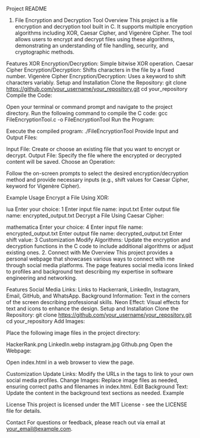 Project README
1. File Encryption and Decryption Tool
Overview
This project is a file encryption and decryption tool built in C. It supports multiple encryption algorithms including XOR, Caesar Cipher, and Vigenère Cipher. The tool allows users to encrypt and decrypt files using these algorithms, demonstrating an understanding of file handling, security, and cryptographic methods.

Features
XOR Encryption/Decryption: Simple bitwise XOR operation.
Caesar Cipher Encryption/Decryption: Shifts characters in the file by a fixed number.
Vigenère Cipher Encryption/Decryption: Uses a keyword to shift characters variably.
Setup and Installation
Clone the Repository:
                git clone https://github.com/your_username/your_repository.git
cd your_repository
Compile the Code:

Open your terminal or command prompt and navigate to the project directory. Run the following command to compile the C code:
              gcc FileEncryptionTool.c -o FileEncryptionTool
Run the Program:

Execute the compiled program:
              ./FileEncryptionTool
Provide Input and Output Files:

Input File: Create or choose an existing file that you want to encrypt or decrypt.
Output File: Specify the file where the encrypted or decrypted content will be saved.
Choose an Operation:

Follow the on-screen prompts to select the desired encryption/decryption method and provide necessary inputs (e.g., shift values for Caesar Cipher, keyword for Vigenère Cipher).

Example Usage
Encrypt a File Using XOR:

lua
Enter your choice: 1
Enter input file name: input.txt
Enter output file name: encrypted_output.txt
Decrypt a File Using Caesar Cipher:

mathematica
Enter your choice: 4
Enter input file name: encrypted_output.txt
Enter output file name: decrypted_output.txt
Enter shift value: 3
Customization
Modify Algorithms: Update the encryption and decryption functions in the C code to include additional algorithms or adjust existing ones.
2. Connect with Me
Overview
This project provides a personal webpage that showcases various ways to connect with me through social media platforms. The page features social media icons linked to profiles and background text describing my expertise in software engineering and networking.

Features
Social Media Links: Links to Hackerrank, LinkedIn, Instagram, Email, GitHub, and WhatsApp.
Background Information: Text in the corners of the screen describing professional skills.
Neon Effect: Visual effects for text and icons to enhance the design.
Setup and Installation
Clone the Repository:
git clone https://github.com/your_username/your_repository.git
cd your_repository
Add Images:

Place the following image files in the project directory:

HackerRank.png
LinkedIn.webp
instagram.jpg
Github.png
Open the Webpage:

Open index.html in a web browser to view the page.

Customization
Update Links: Modify the URLs in the <a> tags to link to your own social media profiles.
Change Images: Replace image files as needed, ensuring correct paths and filenames in index.html.
Edit Background Text: Update the content in the background text sections as needed.
Example

License
This project is licensed under the MIT License - see the LICENSE file for details.

Contact
For questions or feedback, please reach out via email at your_email@example.com.
